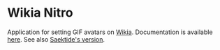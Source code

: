 # Wikia Nitro
Application for setting GIF avatars on [Wikia](https://c.wikia.com). Documentation is available [here](https://dev.wikia.com/wiki/Nitro). See also [Saektide's version](https://github.com/Saektide/wikia-nitro).
